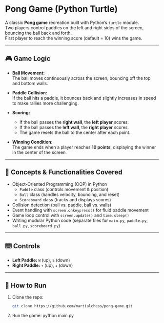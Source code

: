 # Pong Game (Python Turtle)

A classic **Pong game** recreation built with Python’s `turtle` module.  
Two players control paddles on the left and right sides of the screen, bouncing the ball back and forth.  
First player to reach the winning score (default = 10) wins the game.

---

## 🎮 Game Logic
- **Ball Movement:**  
  The ball moves continuously across the screen, bouncing off the top and bottom walls.
  
- **Paddle Collision:**  
  If the ball hits a paddle, it bounces back and slightly increases in speed to make rallies more challenging.
  
- **Scoring:**  
  - If the ball passes the **right wall**, the **left player** scores.  
  - If the ball passes the **left wall**, the **right player** scores.  
  - The game resets the ball to the center after each point.

- **Winning Condition:**  
  The game ends when a player reaches **10 points**, displaying the winner in the center of the screen.

---

## 🧩 Concepts & Functionalities Covered
- Object-Oriented Programming (OOP) in Python
  - `Paddle` class (controls movement & position)
  - `Ball` class (handles velocity, bouncing, and reset)
  - `Scoreboard` class (tracks and displays scores)
- Collision detection (ball vs. paddle, ball vs. walls)
- Event handling with `screen.onkeypress()` for fluid paddle movement
- Game loop control with `screen.update()` and `time.sleep()`
- Writing modular Python code (separate files for `main.py`, `paddle.py`, `ball.py`, `scoreboard.py`)

---

## ⌨️ Controls
- **Left Paddle:** `W` (up), `S` (down)  
- **Right Paddle:** `↑` (up), `↓` (down)

---

## 🚀 How to Run
1. Clone the repo:
   ```bash
   git clone https://github.com/martialchess/pong-game.git
2. Run the game:
   python main.py

   
